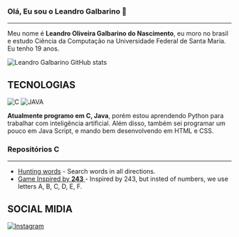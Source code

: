 ### Olá, Eu sou o Leandro Galbarino 👋

---

Meu nome é **Leandro Oliveira Galbarino do Nascimento**, eu moro no brasil e estudo Ciência da Computação na Universidade Federal de Santa Maria. Eu tenho 19 anos.

![Leandro Galbarino GitHub stats](https://github-readme-stats.vercel.app/api?username=leandrogalbarino&show_icons=true&theme=radical)

## **TECNOLOGIAS**

![C](https://img.shields.io/badge/C-00599C?style=for-the-badge&logo=c&logoColor=white)
![JAVA](https://iconduck.com/icons/112041/java)

**Atualmente programo em C, Java**, porém estou aprendendo Python para trabalhar com inteligência artificial.
Além disso, também sei programar um pouco em Java Script, e mando bem desenvolvendo em HTML e CSS.

### Repositórios **C**

---

- [Hunting words](https://github.com/leandrogalbarino/Caca-Palavras)
        - Search words in all directions.
- [Game Inspired by **243** ](https://github.com/leandrogalbarino/Lab-Programacao/tree/main/TRAB%20FINAL/l1-LeandroOliveira)
        - Inspired by 243, but insted of numbers, we use letters A, B, C, D, E, F.

## **SOCIAL MIDIA**

<a href="https://www.instagram.com/leandro.kise" target="_blank">
  <img src="https://img.shields.io/badge/Instagram-E4405F?style=for-the-badge&logo=instagram&logoColor=white" alt="Instagram">
</a>


